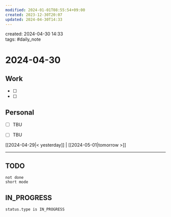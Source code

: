 ```yaml
---
modified: 2024-01-01T08:55:54+09:00
created: 2023-12-30T20:07
updated: 2024-04-30T14:33
---
```

created: 2024-04-30 14:33  
tags: #daily_note  
  
# 2024-04-30  

## Work

- [ ] 
- [ ] 

## Personal

- [ ] TBU
- [ ] TBU  

  
  
[[2024-04-29|< yesterday]] | [[2024-05-01|tomorrow >]]  
  
---  


## TODO
```tasks  
not done  
short mode  
```

## IN_PROGRESS
```tasks  
status.type is IN_PROGRESS
```

